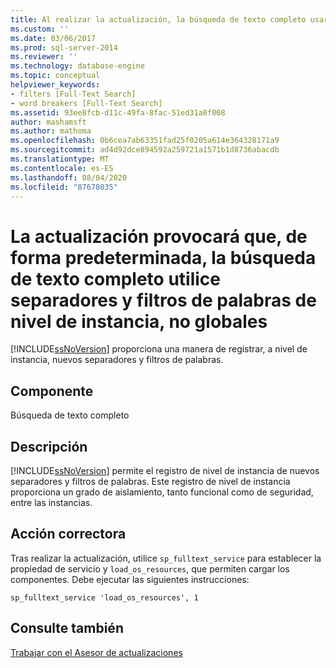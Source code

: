```yaml
---
title: Al realizar la actualización, la búsqueda de texto completo usará filtros y separadores de palabras de nivel de instancia, no globales, de forma predeterminada | Microsoft Docs
ms.custom: ''
ms.date: 03/06/2017
ms.prod: sql-server-2014
ms.reviewer: ''
ms.technology: database-engine
ms.topic: conceptual
helpviewer_keywords:
- filters [Full-Text Search]
- word breakers [Full-Text Search]
ms.assetid: 93ee8fcb-d11c-49fa-8fac-51ed31a8f008
author: mashamsft
ms.author: mathoma
ms.openlocfilehash: 0b6cea7ab63351fad25f0205a614e364328171a9
ms.sourcegitcommit: ad4d92dce894592a259721a1571b1d8736abacdb
ms.translationtype: MT
ms.contentlocale: es-ES
ms.lasthandoff: 08/04/2020
ms.locfileid: "87678035"
---
```

# <a name="upgrading-will-cause-full-text-search-to-use-instance-level-not-global-word-breakers-and-filters-by-default"></a>La actualización provocará que, de forma predeterminada, la búsqueda de texto completo utilice separadores y filtros de palabras de nivel de instancia, no globales
  [!INCLUDE[ssNoVersion](../../includes/ssnoversion-md.md)] proporciona una manera de registrar, a nivel de instancia, nuevos separadores y filtros de palabras.  
  
## <a name="component"></a>Componente  
 Búsqueda de texto completo  
  
## <a name="description"></a>Descripción  
 [!INCLUDE[ssNoVersion](../../includes/ssnoversion-md.md)] permite el registro de nivel de instancia de nuevos separadores y filtros de palabras. Este registro de nivel de instancia proporciona un grado de aislamiento, tanto funcional como de seguridad, entre las instancias.  
  
## <a name="corrective-action"></a>Acción correctora  
 Tras realizar la actualización, utilice `sp_fulltext_service` para establecer la propiedad de servicio y `load_os_resources`, que permiten cargar los componentes. Debe ejecutar las siguientes instrucciones:  
  
 `sp_fulltext_service 'load_os_resources', 1`  
  
## <a name="see-also"></a>Consulte también  
 [Trabajar con el Asesor de actualizaciones](../../../2014/sql-server/install/working-with-upgrade-advisor.md)  
  
  
